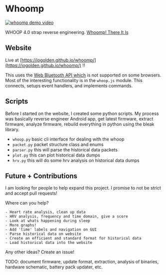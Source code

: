 # Whoomp

[![whoomp demo video](https://img.youtube.com/vi/wjk0XNbbfKQ/0.jpg)](https://www.youtube.com/watch?v=wjk0XNbbfKQ)

WHOOP 4.0 strap reverse engineering. [Whoomp! There It Is](https://www.youtube.com/watch?v=Z-FPimCmbX8)

## Website

Live at [https://jogolden.github.io/whoomp/](https://jogolden.github.io/whoomp/) !!

This uses the [Web Bluetooth API which](https://developer.mozilla.org/en-US/docs/Web/API/Web_Bluetooth_API) is not supported on some browsers.
Most of the interesting functionality is in the `whoop.js` module. This connects, setups event handlers, and implements commands.

## Scripts

Before I started on the website, I created some python scripts. My process was basically reverse engineer Android app, get latest firmware, extract firmware, analyze firmware, rebuild everything in python using the bleak library.
- `whoop.py` basic cli interface for dealing with the whoop
- `packet.py` packet structure class and enums
- `parser.py` this will parse the historical data packets
- `plot.py` this can plot historical data dumps
- `hrv.py` this will do some hrv analysis on historical data dumps

## Future + Contributions

I am looking for people to help expand this project. I promise to not be strict and accept pull requests!

Where can you help?
```
- Heart rate analysis, clean up data
- HRV analysis, frequency and time domain, give a score
- Look at whats happening during sleep
- More graphs!
- Add 'time' labels and navigation on GUI
- Parse historical data on website
- Create an efficient and standard format for historical data
- Load historical data into the website
```
Any other ideas? Create an issue!

TODO: document firmware, update format, extraction, analysis of binaries, hardware schematic, battery pack updater, etc.
